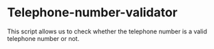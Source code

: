 # Telephone-number-validator
This script allows us to check whether the telephone number is a valid telephone number or not.
